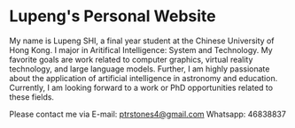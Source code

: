 # Lupeng's Personal Website

My name is Lupeng SHI, a final year student at the Chinese University of Hong Kong. I major in Aritifical Intelligence: System and Technology. My favorite goals are work related to computer graphics, virtual reality technology, and large language models. Further, I am highly passionate about the application of artificial intelligence in astronomy and education. Currently, I am looking forward to a work or PhD opportunities related to these fields.

Please contact me via 
E-mail: ptrstones4@gmail.com
Whatsapp: 46838837


